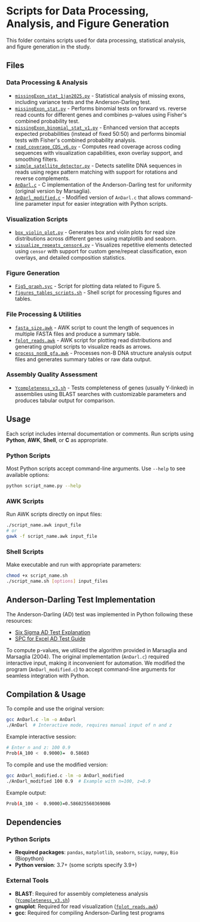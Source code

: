 # Scripts for Data Processing, Analysis, and Figure Generation

This folder contains scripts used for data processing, statistical analysis, and figure generation in the study.

## Files

### Data Processing & Analysis
- [`missingExon_stat_1jan2025.py`](missingExon_stat_1jan2025.py) - Statistical analysis of missing exons, including variance tests and the Anderson-Darling test.
- [`missingExon_stat.py`](missingExon_stat.py) - Performs binomial tests on forward vs. reverse read counts for different genes and combines p-values using Fisher's combined probability test.
- [`missingExon_binomial_stat_v1.py`](missingExon_binomial_stat_v1.py) - Enhanced version that accepts expected probabilities (instead of fixed 50:50) and performs binomial tests with Fisher's combined probability analysis.
- [`read_coverage_CDS_v6.py`](read_coverage_CDS_v6.py) - Computes read coverage across coding sequences with visualization capabilities, exon overlay support, and smoothing filters.
- [`simple_satellite_detector.py`](simple_satellite_detector.py) - Detects satellite DNA sequences in reads using regex pattern matching with support for rotations and reverse complements.
- [`AnDarl.c`](AnDarl.c) - C implementation of the Anderson-Darling test for uniformity (original version by Marsaglia).
- [`AnDarl_modified.c`](AnDarl_modified.c) - Modified version of `AnDarl.c` that allows command-line parameter input for easier integration with Python scripts.

### Visualization Scripts
- [`box_violin_plot.py`](box_violin_plot.py) - Generates box and violin plots for read size distributions across different genes using matplotlib and seaborn.
- [`visualize_repeats_censor4.py`](visualize_repeats_censor4.py) - Visualizes repetitive elements detected using `censor` with support for custom gene/repeat classification, exon overlays, and detailed composition statistics.

### Figure Generation
- [`Fig5_graph.syc`](Fig5_graph.syc) - Script for plotting data related to Figure 5.
- [`figures_tables_scripts.sh`](figures_tables_scripts.sh) - Shell script for processing figures and tables.

### File Processing & Utilities
- [`fasta_size.awk`](fasta_size.awk) - AWK script to count the length of sequences in multiple FASTA files and produce a summary table.
- [`fplot_reads.awk`](fplot_reads.awk) - AWK script for plotting read distributions and generating gnuplot scripts to visualize reads as arrows.
- [`process_nonB_gfa.awk`](process_nonB_gfa.awk) - Processes non-B DNA structure analysis output files and generates summary tables or raw data output.

### Assembly Quality Assessment
- [`Ycompleteness_v3.sh`](Ycompleteness_v3.sh) - Tests completeness of genes (usually Y-linked) in assemblies using BLAST searches with customizable parameters and produces tabular output for comparison.

## Usage

Each script includes internal documentation or comments. Run scripts using **Python**, **AWK**, **Shell**, or **C** as appropriate.

### Python Scripts
Most Python scripts accept command-line arguments. Use `--help` to see available options:
```bash
python script_name.py --help
```

### AWK Scripts
Run AWK scripts directly on input files:
```bash
./script_name.awk input_file
# or
gawk -f script_name.awk input_file
```

### Shell Scripts
Make executable and run with appropriate parameters:
```bash
chmod +x script_name.sh
./script_name.sh [options] input_files
```

## Anderson-Darling Test Implementation

The Anderson-Darling (AD) test was implemented in Python following these resources:

- [Six Sigma AD Test Explanation](https://www.6sigma.us/six-sigma-in-focus/anderson-darling-normality-test/)
- [SPC for Excel AD Test Guide](https://www.spcforexcel.com/knowledge/basic-statistics/anderson-darling-test-for-normality)

To compute p-values, we utilized the algorithm provided in Marsaglia and Marsaglia (2004). The original implementation (`AnDarl.c`) required interactive input, making it inconvenient for automation. We modified the program (`AnDarl_modified.c`) to accept command-line arguments for seamless integration with Python.

## Compilation & Usage

To compile and use the original version:

```bash
gcc AnDarl.c -lm -o AnDarl
./AnDarl  # Interactive mode, requires manual input of n and z
```

Example interactive session:
```bash
# Enter n and z: 100 0.9
Prob(A_100 <  0.9000)=  0.58603
```

To compile and use the modified version:
```bash
gcc AnDarl_modified.c -lm -o AnDarl_modified
./AnDarl_modified 100 0.9  # Example with n=100, z=0.9
```

Example output:
```bash
Prob(A_100 <  0.9000)=0.586025560369086
```

## Dependencies

### Python Scripts
- **Required packages**: `pandas`, `matplotlib`, `seaborn`, `scipy`, `numpy`, `Bio` (Biopython)
- **Python version**: 3.7+ (some scripts specify 3.9+)

### External Tools
- **BLAST**: Required for assembly completeness analysis ([`Ycompleteness_v3.sh`](Ycompleteness_v3.sh))
- **gnuplot**: Required for read visualization ([`fplot_reads.awk`](fplot_reads.awk))
- **gcc**: Required for compiling Anderson-Darling test programs


